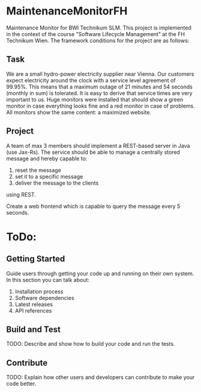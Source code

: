 # MaintenanceMonitorFH
Maintenance Monitor for BWI Technikum SLM. This project is implemented in the context of the course "Software Lifecycle Management" at the FH Technikum Wien. The framework conditions for the project are as follows:

## Task
 We are a small hydro-power electricity supplier near Vienna. Our customers expect electricity around the clock with a service level agreement of 99.95%. 
 This means that a maximum outage of 21 minutes and 54 seconds (monthly in sum) is tolerated. 
 It is easy to derive that service times are very important to us. Huge monitors were installed that should show a green monitor in case everything looks fine and a red monitor in case of problems.
 All monitors show the same content: a maximized website.
 
## Project
 A team of max 3 members should implement a REST-based server in Java (use Jax-Rs). The service should be able to manage a centrally stored message and hereby capable to:
 1. reset the message
 2. set it to a specific message
 3. deliver the message to the clients
 
 using REST.
 
 Create a web frontend which is capable to query the message every 5 seconds.

# ToDo:

## Getting Started
Guide users through getting your code up and running on their own system. In this section you can talk about:
1.	Installation process
2.	Software dependencies
3.	Latest releases
4.	API references

## Build and Test
TODO: Describe and show how to build your code and run the tests. 

## Contribute
TODO: Explain how other users and developers can contribute to make your code better. 